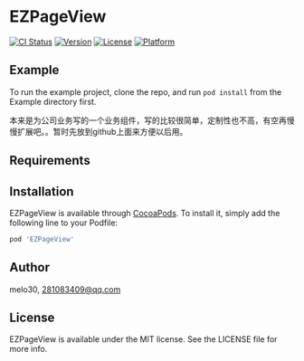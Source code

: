 # EZPageView

[![CI Status](https://img.shields.io/travis/melo30/EZPageView.svg?style=flat)](https://travis-ci.org/melo30/EZPageView)
[![Version](https://img.shields.io/cocoapods/v/EZPageView.svg?style=flat)](https://cocoapods.org/pods/EZPageView)
[![License](https://img.shields.io/cocoapods/l/EZPageView.svg?style=flat)](https://cocoapods.org/pods/EZPageView)
[![Platform](https://img.shields.io/cocoapods/p/EZPageView.svg?style=flat)](https://cocoapods.org/pods/EZPageView)

## Example

To run the example project, clone the repo, and run `pod install` from the Example directory first.

本来是为公司业务写的一个业务组件，写的比较很简单，定制性也不高，有空再慢慢扩展吧。。暂时先放到github上面来方便以后用。

## Requirements

## Installation

EZPageView is available through [CocoaPods](https://cocoapods.org). To install
it, simply add the following line to your Podfile:

```ruby
pod 'EZPageView'
```

## Author

melo30, 281083409@qq.com

## License

EZPageView is available under the MIT license. See the LICENSE file for more info.
